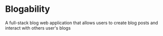 # Blogability

A full-stack blog web application that allows users to create blog posts and interact with others user's blogs
